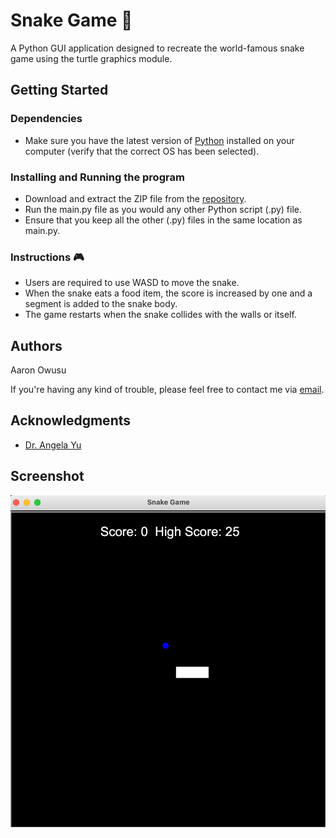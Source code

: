 # Snake Game 🐍

A Python GUI application designed to recreate the world-famous snake game using the turtle graphics module.


## Getting Started

### Dependencies

* Make sure you have the latest version of [Python](https://www.python.org/downloads/) installed on your computer (verify that the correct OS has been selected). 


### Installing and Running the program

* Download and extract the ZIP file from the [repository](https://github.com/aaronowusu/snake_game.git).
* Run the main.py file as you would any other Python script (.py) file.
* Ensure that you keep all the other (.py) files in the same location as main.py.

### Instructions 🎮

* Users are required to use WASD to move the snake.
* When the snake eats a food item, the score is increased by one and a segment is added to the snake body.
* The game restarts when the snake collides with the walls or itself.


## Authors

Aaron Owusu

If you're having any kind of trouble, please feel free to contact me via [email](mailto:aaronoseiowusu@outlook.com).

## Acknowledgments
* [Dr. Angela Yu](https://twitter.com/yu_angela?lang=en)

## Screenshot
![Screenshot](Gameplay.png)
